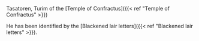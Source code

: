 
Tasatoren, Turim of the [Temple of Confractus]({{< ref "Temple of Confractus" >}})

He has been identified by the [Blackened lair letters]({{< ref "Blackened lair letters" >}}). 


